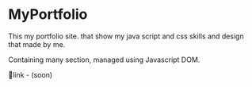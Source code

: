 # MyPortfolio

This my portfolio site. that show my java script and css skills and design that made by me.

Containing many section, managed using Javascript DOM.

🔗link - (soon)
